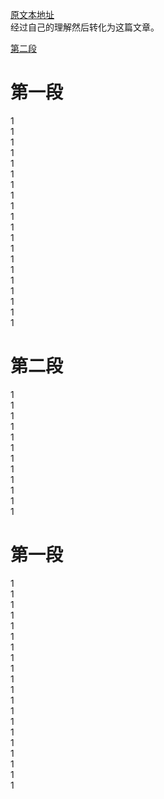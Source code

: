 [原文本地址](https://design-patterns.readthedocs.io/zh_CN/latest/creational_patterns/simple_factory.html)</br>
经过自己的理解然后转化为这篇文章。

<a href="#2">第二段</a>

# <a name="1">第一段</a>
1</br>
1</br>
1</br>
1</br>
1</br>
1</br>
1</br>
1</br>
1</br>
1</br>
1</br>
1</br>
1</br>
1</br>
1</br>
1</br>
1</br>
1</br>
1</br>
1</br>
# <a name="2">第二段</a>
1</br>
1</br>
1</br>
1</br>
1</br>
1</br>
1</br>
1</br>
1</br>
1</br>
1</br>
1</br>
# <a name="3">第一段</a>
1</br>
1</br>
1</br>
1</br>
1</br>
1</br>
1</br>
1</br>
1</br>
1</br>
1</br>
1</br>
1</br>
1</br>
1</br>
1</br>
1</br>
1</br>
1</br>
1</br>
